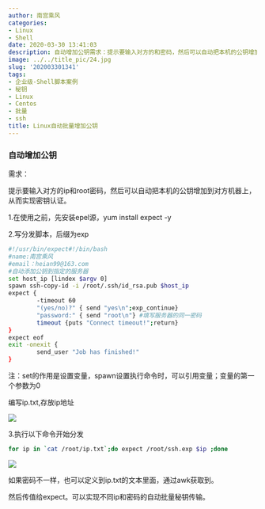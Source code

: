 ```yaml
---
author: 南宫乘风
categories:
- Linux
- Shell
date: 2020-03-30 13:41:03
description: 自动增加公钥需求：提示要输入对方的和密码，然后可以自动把本机的公钥增加到对方机器上，从而实现密钥认证。在使用之前，先安装源，写分发脚本，后缀为南宫乘风：自动添加公钥到指定的服务器填写服务器的同一密码注。。。。。。。
image: ../../title_pic/24.jpg
slug: '202003301341'
tags:
- 企业级-Shell脚本案例
- 秘钥
- Linux
- Centos
- 批量
- ssh
title: Linux自动批量增加公钥
---
```


<!--more-->

### 自动增加公钥

需求：

提示要输入对方的ip和root密码，然后可以自动把本机的公钥增加到对方机器上，从而实现密钥认证。

1.在使用之前，先安装epel源，yum install expect \-y

2.写分发脚本，后缀为exp

```bash
#!/usr/bin/expect#!/bin/bash
#name:南宫乘风
#email：heian99@163.com
#自动添加公钥到指定的服务器
set host_ip [lindex $argv 0]
spawn ssh-copy-id -i /root/.ssh/id_rsa.pub $host_ip
expect {
        -timeout 60
        "(yes/no)?" { send "yes\n";exp_continue}
        "password:" { send "root\n"} #填写服务器的同一密码
        timeout {puts "Connect timeout!";return}
}
expect eof
exit -onexit {
        send_user "Job has finished!"
}
```

注：set的作用是设置变量，spawn设置执行命令时，可以引用变量；变量的第一个参数为0

编写ip.txt,存放ip地址

![](../../image/20200330133725664.png)

3.执行以下命令开始分发

```bash
for ip in `cat /root/ip.txt`;do expect /root/ssh.exp $ip ;done
```

![](../../image/20200330134021584.png)

如果密码不一样，也可以定义到ip.txt的文本里面，通过awk获取到。

然后传值给expect。可以实现不同ip和密码的自动批量秘钥传输。